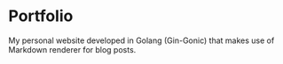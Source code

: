 # Portfolio

My personal website developed in Golang (Gin-Gonic) that makes use of Markdown renderer for blog posts.